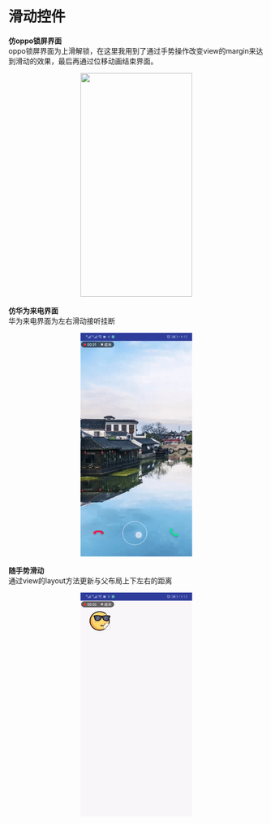 # 滑动控件


**仿oppo锁屏界面**  
oppo锁屏界面为上滑解锁，在这里我用到了通过手势操作改变view的margin来达到滑动的效果，最后再通过位移动画结束界面。  
<div align=center><img width="220" height="440" src="https://github.com/skymarginal/SlideLayout/blob/master/image/oppo.gif"/></div>
  
**仿华为来电界面**  
华为来电界面为左右滑动接听挂断  
<div align=center><img width="220" height="440" src="https://github.com/skymarginal/SlideLayout/blob/master/image/huawei.gif"/></div>
  
**随手势滑动**  
通过view的layout方法更新与父布局上下左右的距离  
<div align=center><img width="220" height="440" src="https://github.com/skymarginal/SlideLayout/blob/master/image/move.gif"/></div>

